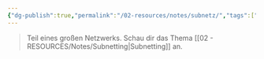 ```yaml
---
{"dg-publish":true,"permalink":"/02-resources/notes/subnetz/","tags":["netzwerk/subnetting"],"noteIcon":"","updated":"2025-07-12T13:31:41.000+02:00"}
---
```


>Teil eines großen Netzwerks. Schau dir das Thema [[02 - RESOURCES/Notes/Subnetting\|Subnetting]] an.